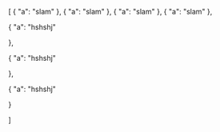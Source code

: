 [
  {
    "a": "slam"
  },
  {
    "a": "slam"
  },
  {
    "a": "slam"
  },
  {
    "a": "slam"
  },

{
"a": "hshshj"

},




{
"a": "hshshj"

},




{
"a": "hshshj"

}





]
